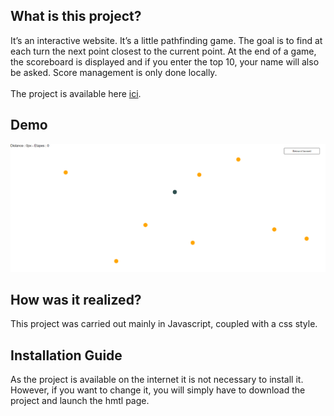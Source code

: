 ## What is this project?
It’s an interactive website. It’s a little pathfinding game. The goal is to find at each turn the next point closest to the current point.
At the end of a game, the scoreboard is displayed and if you enter the top 10, your name will also be asked. Score management is only done locally.<br>
<br>
The project is available here <a href="https://projets.thomascorcoral.com/pathfinder/pathfinding.html">ici</a>.

## Demo
![Preview](https://github.com/ThomasCorcoral/Pathfinding_JS/blob/master/Pathfinding.png)

## How was it realized?

This project was carried out mainly in Javascript, coupled with a css style.<br>

## Installation Guide

As the project is available on the internet it is not necessary to install it. However, if you want to change it, you will simply have to download the project and launch the hmtl page.
